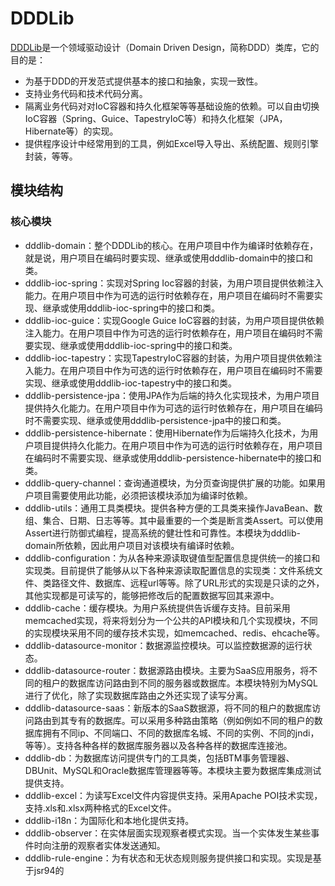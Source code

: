 DDDLib
======

[DDDLib](http://www.dayatang.org/dddlib/)是一个领域驱动设计（Domain Driven Design，简称DDD）类库，它的目的是：
* 为基于DDD的开发范式提供基本的接口和抽象，实现一致性。
* 支持业务代码和技术代码分离。
* 隔离业务代码对对IoC容器和持久化框架等等基础设施的依赖。可以自由切换IoC容器（Spring、Guice、TapestryIoC等）和持久化框架（JPA，Hibernate等）的实现。
* 提供程序设计中经常用到的工具，例如Excel导入导出、系统配置、规则引擎封装，等等。

## 模块结构

### 核心模块
* dddlib-domain：整个DDDLib的核心。在用户项目中作为编译时依赖存在，就是说，用户项目在编码时要实现、继承或使用dddlib-domain中的接口和类。
* dddlib-ioc-spring：实现对Spring Ioc容器的封装，为用户项目提供依赖注入能力。在用户项目中作为可选的运行时依赖存在，用户项目在编码时不需要实现、继承或使用dddlib-ioc-spring中的接口和类。
* dddlib-ioc-guice：实现Google Guice IoC容器的封装，为用户项目提供依赖注入能力。在用户项目中作为可选的运行时依赖存在，用户项目在编码时不需要实现、继承或使用dddlib-ioc-spring中的接口和类。
* dddlib-ioc-tapestry：实现TapestryIoC容器的封装，为用户项目提供依赖注入能力。在用户项目中作为可选的运行时依赖存在，用户项目在编码时不需要实现、继承或使用dddlib-ioc-tapestry中的接口和类。
* dddlib-persistence-jpa：使用JPA作为后端的持久化实现技术，为用户项目提供持久化能力。在用户项目中作为可选的运行时依赖存在，用户项目在编码时不需要实现、继承或使用dddlib-persistence-jpa中的接口和类。
* dddlib-persistence-hibernate：使用Hibernate作为后端持久化技术，为用户项目提供持久化能力。在用户项目中作为可选的运行时依赖存在，用户项目在编码时不需要实现、继承或使用dddlib-persistence-hibernate中的接口和类。
* dddlib-query-channel：查询通道模块，为分页查询提供扩展的功能。如果用户项目需要使用此功能，必须把该模块添加为编译时依赖。
* dddlib-utils：通用工具类模块。提供各种方便的工具类来操作JavaBean、数组、集合、日期、日志等等。其中最重要的一个类是断言类Assert。可以使用Assert进行防御式编程，提高系统的健壮性和可靠性。本模块为dddlib-domain所依赖，因此用户项目对该模块有编译时依赖。
* dddlib-configuration：为从各种来源读取键值型配置信息提供统一的接口和实现类。目前提供了能够从以下各种来源读取配置信息的实现类：文件系统文件、类路径文件、数据库、远程url等等。除了URL形式的实现是只读的之外，其他实现都是可读写的，能够把修改后的配置数据写回其来源中。
* dddlib-cache：缓存模块。为用户系统提供告诉缓存支持。目前采用memcached实现，将来将划分为一个公共的API模块和几个实现模块，不同的实现模块采用不同的缓存技术实现，如memcached、redis、ehcache等。
* dddlib-datasource-monitor：数据源监控模块。可以监控数据源的运行状态。
* dddlib-datasource-router：数据源路由模块。主要为SaaS应用服务，将不同的租户的数据库访问路由到不同的服务器或数据库。本模块特别为MySQL进行了优化，除了实现数据库路由之外还实现了读写分离。
* dddlib-datasource-saas：新版本的SaaS数据源，将不同的租户的数据库访问路由到其专有的数据库。可以采用多种路由策略（例如例如不同的租户的数据库拥有不同ip、不同端口、不同的数据库名城、不同的实例、不同的jndi，等等）。支持各种各样的数据库服务器以及各种各样的数据库连接池。
* dddlib-db：为数据库访问提供专门的工具类，包括BTM事务管理器、DBUnit、MySQL和Oracle数据库管理器等等。本模块主要为数据库集成测试提供支持。
* dddlib-excel：为读写Excel文件内容提供支持。采用Apache POI技术实现，支持.xls和.xlsx两种格式的Excel文件。
* dddlib-i18n：为国际化和本地化提供支持。
* dddlib-observer：在实体层面实现观察者模式实现。当一个实体发生某些事件时向注册的观察者实体发送通知。
* dddlib-rule-engine：为有状态和无状态规则服务提供接口和实现。实现是基于jsr94的